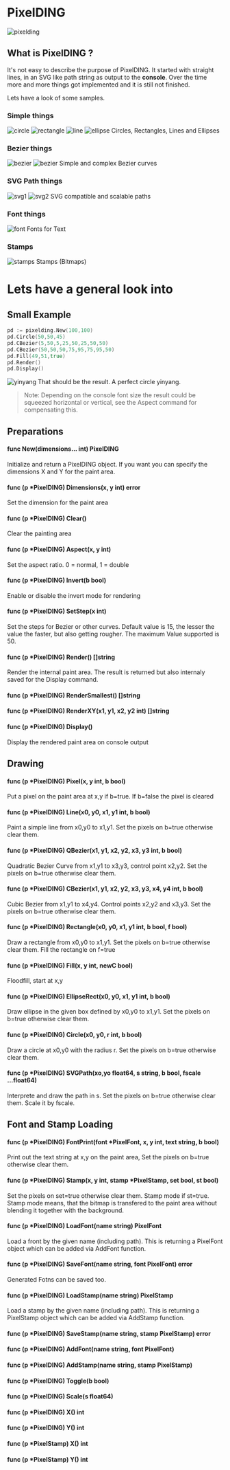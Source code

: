 # PixelDING
![pixelding](screenshots/console.png "The PixelDING")

## What is PixelDING ?
It's not easy to describe the purpose of PixelDING. It started with straight lines, in an SVG like path string as output to the **console**.
Over the time more and more things got implemented and it is still not finished.

Lets have a look of some samples.

### Simple things
![circle](screenshots/circle.png "The PixelDING")
![rectangle](screenshots/rectangle.png "The PixelDING")
![line](screenshots/line.png "The PixelDING")
![ellipse](screenshots/ellipse.png "The PixelDING")
Circles, Rectangles, Lines and Ellipses

### Bezier things
![bezier](screenshots/bezier1.png "The PixelDING")
![bezier](screenshots/bezier2.png "The PixelDING")
Simple and complex Bezier curves

### SVG Path things
![svg1](screenshots/svg1.png "The PixelDING")
![svg2](screenshots/svg2.png "The PixelDING")
SVG compatible and scalable paths

### Font things
![font](screenshots/font.png "The PixelDING")
Fonts for Text

### Stamps
![stamps](screenshots/stamp.png "The PixelDING")
Stamps (Bitmaps)

# Lets have a general look into

## Small Example
````GO
pd := pixelding.New(100,100)
pd.Circle(50,50,45)
pd.CBezier(5,50,5,25,50,25,50,50)
pd.CBezier(50,50,50,75,95,75,95,50)
pd.Fill(49,51,true)
pd.Render()
pd.Display()

````
![yinyang](screenshots/yinyang.png "The PixelDING")
That should be the result. A perfect circle yinyang.
>Note: Depending on the console font size the result could be squeezed horizontal or vertical, see the Aspect command for compensating this.


## Preparations

#### func New(dimensions... int) PixelDING
Initialize and return a PixelDING object. If you want you can specify the dimensions X and Y for the paint area.

#### func (p *PixelDING) Dimensions(x, y int) error
Set the dimension for the paint area

#### func (p *PixelDING) Clear()
Clear the painting area

#### func (p *PixelDING) Aspect(x, y int)
Set the aspect ratio. 0 = normal, 1 = double

#### func (p *PixelDING) Invert(b bool)
Enable or disable the invert mode for rendering

#### func (p *PixelDING) SetStep(x int)
Set the steps for Bezier or other curves. Default value is 15, the lesser the value the faster, but also getting rougher. The maximum Value supported is 50.

#### func (p *PixelDING) Render() []string
Render the internal paint area. The result is returned but also internaly saved for the Display command.

#### func (p *PixelDING) RenderSmallest() []string
#### func (p *PixelDING) RenderXY(x1, y1, x2, y2 int) []string

#### func (p *PixelDING) Display()
Display the rendered paint area on console output

## Drawing

#### func (p *PixelDING) Pixel(x, y int, b bool)
Put a pixel on the paint area at x,y if b=true. If b=false the pixel is cleared

#### func (p *PixelDING) Line(x0, y0, x1, y1 int, b bool)
Paint a simple line from x0,y0 to x1,y1. Set the pixels on b=true otherwise clear them.

#### func (p *PixelDING) QBezier(x1, y1, x2, y2, x3, y3 int, b bool)
Quadratic Bezier Curve from x1,y1 to x3,y3, control point x2,y2. Set the pixels on b=true otherwise clear them.

#### func (p *PixelDING) CBezier(x1, y1, x2, y2, x3, y3, x4, y4 int, b bool)
Cubic Bezier from x1,y1 to x4,y4. Control points x2,y2 and x3,y3. Set the pixels on b=true otherwise clear them.

#### func (p *PixelDING) Rectangle(x0, y0, x1, y1 int, b bool, f bool)
Draw a rectangle from x0,y0 to x1,y1. Set the pixels on b=true otherwise clear them. Fill the rectangle on f=true

#### func (p *PixelDING) Fill(x, y int, newC bool)
Floodfill, start at x,y

#### func (p *PixelDING) EllipseRect(x0, y0, x1, y1 int, b bool)
Draw ellipse in the given box defined by x0,y0 to x1,y1. Set the pixels on b=true otherwise clear them.

#### func (p *PixelDING) Circle(x0, y0, r int, b bool)
Draw a circle at x0,y0 with the radius r. Set the pixels on b=true otherwise clear them.

#### func (p *PixelDING) SVGPath(xo,yo float64, s string, b bool, fscale ...float64)
Interprete and draw the path in s. Set the pixels on b=true otherwise clear them. Scale it by fscale.


## Font and Stamp Loading

#### func (p *PixelDING) FontPrint(font *PixelFont, x, y int, text string, b bool)
Print out the text string at x,y on the paint area, Set the pixels on b=true otherwise clear them.

#### func (p *PixelDING) Stamp(x, y int, stamp *PixelStamp, set bool, st bool)
Set the pixels on set=true otherwise clear them. Stamp mode if st=true. Stamp mode means, that the bitmap is transfered to the paint area without blending it together with the background.

#### func (p *PixelDING) LoadFont(name string) PixelFont
Load a front by the given name (including path). This is returning a PixelFont object which can be added via AddFont function.

#### func (p *PixelDING) SaveFont(name string, font PixelFont) error
Generated Fotns can be saved too.

#### func (p *PixelDING) LoadStamp(name string) PixelStamp
Load a stamp by the given name (including path). This is returning a PixelStamp object which can be added via AddStamp function.

#### func (p *PixelDING) SaveStamp(name string, stamp PixelStamp) error

#### func (p *PixelDING) AddFont(name string, font PixelFont)
#### func (p *PixelDING) AddStamp(name string, stamp PixelStamp)

#### func (p *PixelDING) Toggle(b bool)
#### func (p *PixelDING) Scale(s float64)
#### func (p *PixelDING) X() int
#### func (p *PixelDING) Y() int
#### func (p *PixelStamp) X() int
#### func (p *PixelStamp) Y() int




